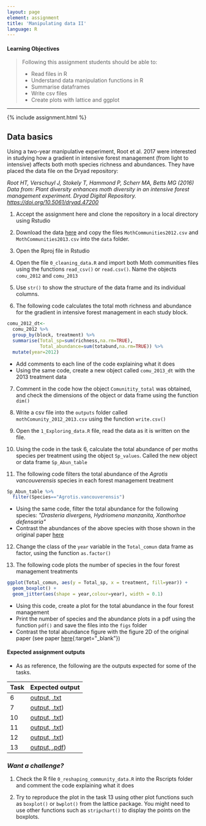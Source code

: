 ```yaml
---
layout: page
element: assignment
title: 'Manipulating data II'
language: R
---
```


#### Learning Objectives

> Following this assignment students should be able to:
>
>  - Read files in R
> - Understand data manipulation functions in R
> - Summarise dataframes
> - Write csv files
> - Create plots with lattice and ggplot

****
{% include assignment.html %}

## Data basics

Using a two-year manipulative experiment, Root et al. 2017 were interested in studying
how a gradient in intensive forest management (from light to intensive) affects both moth species richness and abundances. They have placed the data file on the Dryad repository:

*Root HT, Verschuyl J, Stokely T, Hammond P, Scherr MA, Betts MG (2016) Data from: Plant diversity enhances moth diversity in an intensive forest management experiment. Dryad Digital Repository. https://doi.org/10.5061/dryad.47200*

1. Accept the assignment here and clone the repository in a local directory using Rstudio

3. Download the data [here](https://doi.org/10.5061/dryad.47200) and copy the files `MothCommunities2012.csv` and `MothCommunities2013.csv` into the `data` folder.

3. Open the Rproj file in Rstudio

4. Open the file `0_cleaning_data.R` and import both Moth communities files using the functions `read_csv()` or `read.csv()`. Name the objects `comu_2012` and `comu_2013`

5. Use `str()` to show the structure of the data frame and its individual columns.

6. The following code calculates the total moth richness and abundance for the gradient in intensive forest management in each study block.  
```r
comu_2012_dt<-
  comu_2012 %>%
  group_by(block, treatment) %>%
  summarise(Total_sp=sum(richness,na.rm=TRUE),
            Total_abundance=sum(totabund,na.rm=TRUE)) %>%
  mutate(year=2012)
```
  * Add comments to each line of the code explaining what it does
  * Using the same code, create a new object called `comu_2013_dt` with the 2013 treatment data

7. Comment in the code how the object `Comunitity_total` was obtained, and check the dimensions of the object or data frame using the function `dim()`

8. Write a csv file into the `outputs` folder called `mothComunity_2012_2013.csv` using the function `write.csv()`

9. Open the `1_Exploring_data.R` file, read the data as it is written on the file.

10. Using the code in the task 6, calculate the total abundance of per moths species per treatment using the object `Sp_values`. Called the new object or data frame `Sp_Abun_table`

11. The following code filters the total abundance of the *Agrotis vancouverensis* species in each forest management treatment
```r
Sp_Abun_table %>%
  filter(Species=="Agrotis.vancouverensis")
```
  * Using the same code, filter the total abundance for the following species: *"Drasteria divergens, Hydriomena manzanita, Xanthorhoe defensaria"*
  * Contrast the abundances of the above species with those shown in the original paper [here](http://onlinelibrary.wiley.com/store/10.1002/eap.1426/asset/supinfo/eap1426-sup-0001-AppendixS1.docx?v=1&s=ba090f8047a359acf1dfdfc5672fe3654f2ae8f8)

12. Change the class of the `year` variable in the `Total_comun` data frame as factor, using the function `as.factor()`

13. The following code plots the number of species in the four forest management treatments

```r
ggplot(Total_comun, aes(y = Total_sp, x = treatment, fill=year)) +
  geom_boxplot() +
  geom_jitter(aes(shape = year,colour=year), width = 0.1)
```
  * Using this code, create a plot for the total abundance in the four forest management
  * Print the number of species and the abundance plots in a pdf using the function `pdf()` and save the files into the `figs` folder
  * Contrast the total abundance figure with the figure 2D of the original paper (see paper [here](http://onlinelibrary.wiley.com/doi/10.1002/eap.1426/full){:target="_blank"})

  #### Expected assignment outputs

  * As as reference, the following are the outputs expected for some of the tasks.

  | Task | Expected output |
  |------|------------------------------------------|
  |  6   |[output, .txt](../../solutions/week4_Exercise06.txt)|
  |  7   |[output, .txt](../../solutions/week4_Exercise07.txt))|
  |  10   |[output, .txt](../../solutions/week4_Exercise10.txt))|
  |  11   |[output,  .txt](../../solutions/week4_Exercise11.txt))|
  |  12   |[output, .txt](../../solutions/week4_Exercise12.txt))|
  |  13   |[output, .pdf](../../solutions/week4_Exercise13.pdf))|


### *Want a challenge?*

1. Check the R file `0_reshaping_community_data.R` into the Rscripts folder and comment the code explaining what it does

2. Try to reproduce the plot in the task 13 using other plot functions such as `boxplot()` or `bwplot()` from the lattice package. You might need to use other functions such as `stripchart()` to display the points on the boxplots.
